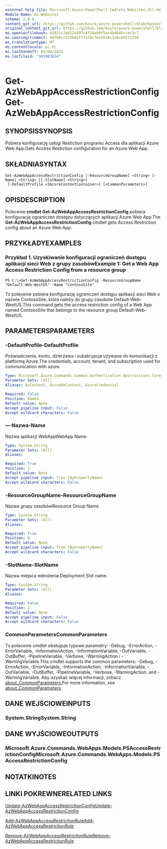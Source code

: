```yaml
---
external help file: Microsoft.Azure.PowerShell.Cmdlets.Websites.dll-Help.xml
Module Name: Az.Websites
schema: 2.0.0
content_git_url: https://github.com/Azure/azure-powershell/blob/master/src/Websites/Websites/help/Get-AzWebAppAccessRestrictionConfig.md
original_content_git_url: https://github.com/Azure/azure-powershell/blob/master/src/Websites/Websites/help/Get-AzWebAppAccessRestrictionConfig.md
ms.openlocfilehash: d2821c2ab12c697c4f34ab0f5ac4bd645ccec3c7
ms.sourcegitcommit: 4dfb0cc533b83f77afdcfbe2618c1e6c8d221330
ms.translationtype: MT
ms.contentlocale: pl-PL
ms.lasthandoff: 03/04/2021
ms.locfileid: "101983834"
---
```

# <span data-ttu-id="e82ef-101">Get-AzWebAppAccessRestrictionConfig</span><span class="sxs-lookup"><span data-stu-id="e82ef-101">Get-AzWebAppAccessRestrictionConfig</span></span>

## <span data-ttu-id="e82ef-102">SYNOPSIS</span><span class="sxs-lookup"><span data-stu-id="e82ef-102">SYNOPSIS</span></span>
<span data-ttu-id="e82ef-103">Pobiera konfigurację usługi Restiction programu Access dla aplikacji Azure Web App.</span><span class="sxs-lookup"><span data-stu-id="e82ef-103">Gets Access Restiction configuration for an Azure Web App.</span></span>

## <span data-ttu-id="e82ef-104">SKŁADNIA</span><span class="sxs-lookup"><span data-stu-id="e82ef-104">SYNTAX</span></span>

```
Get-AzWebAppAccessRestrictionConfig [-ResourceGroupName] <String> [-Name] <String> [[-SlotName] <String>]
 [-DefaultProfile <IAzureContextContainer>] [<CommonParameters>]
```

## <span data-ttu-id="e82ef-105">OPIS</span><span class="sxs-lookup"><span data-stu-id="e82ef-105">DESCRIPTION</span></span>
<span data-ttu-id="e82ef-106">Polecenie **cmdlet Get-AzWebAppAccessRestrictionConfig** pobiera konfigurację ograniczeń dostępu dotyczących aplikacji Azure Web App.</span><span class="sxs-lookup"><span data-stu-id="e82ef-106">The **Get-AzWebAppAccessRestrictionConfig** cmdlet gets Access Restriction config about an Azure Web App.</span></span>

## <span data-ttu-id="e82ef-107">PRZYKŁADY</span><span class="sxs-lookup"><span data-stu-id="e82ef-107">EXAMPLES</span></span>

### <span data-ttu-id="e82ef-108">Przykład 1. Uzyskiwanie konfiguracji ograniczeń dostępu aplikacji sieci Web z grupy zasobów</span><span class="sxs-lookup"><span data-stu-id="e82ef-108">Example 1: Get a Web App Access Restriction Config from a resource group</span></span>
```
PS C:\>Get-AzWebAppAccessRestrictionConfig -ResourceGroupName "Default-Web-WestUS" -Name "ContosoSite"
```

<span data-ttu-id="e82ef-109">To polecenie pobiera konfigurację ograniczeń dostępu aplikacji sieci Web o nazwie ContosoSite, która należy do grupy zasobów Default-Web-WestUS.</span><span class="sxs-lookup"><span data-stu-id="e82ef-109">This command gets the access restriction config of a Web App named ContosoSite that belongs to the resource group Default-Web-WestUS.</span></span>

## <span data-ttu-id="e82ef-110">PARAMETERS</span><span class="sxs-lookup"><span data-stu-id="e82ef-110">PARAMETERS</span></span>

### <span data-ttu-id="e82ef-111">-DefaultProfile</span><span class="sxs-lookup"><span data-stu-id="e82ef-111">-DefaultProfile</span></span>
<span data-ttu-id="e82ef-112">Poświadczenia, konto, dzierżawa i subskrypcja używane do komunikacji z platformą Azure.</span><span class="sxs-lookup"><span data-stu-id="e82ef-112">The credentials, account, tenant, and subscription used for communication with azure.</span></span>

```yaml
Type: Microsoft.Azure.Commands.Common.Authentication.Abstractions.Core.IAzureContextContainer
Parameter Sets: (All)
Aliases: AzContext, AzureRmContext, AzureCredential

Required: False
Position: Named
Default value: None
Accept pipeline input: False
Accept wildcard characters: False
```

### <span data-ttu-id="e82ef-113">— Nazwa</span><span class="sxs-lookup"><span data-stu-id="e82ef-113">-Name</span></span>
<span data-ttu-id="e82ef-114">Nazwa aplikacji WebApp</span><span class="sxs-lookup"><span data-stu-id="e82ef-114">WebApp Name</span></span>

```yaml
Type: System.String
Parameter Sets: (All)
Aliases:

Required: True
Position: 1
Default value: None
Accept pipeline input: True (ByPropertyName)
Accept wildcard characters: False
```

### <span data-ttu-id="e82ef-115">-ResourceGroupName</span><span class="sxs-lookup"><span data-stu-id="e82ef-115">-ResourceGroupName</span></span>
<span data-ttu-id="e82ef-116">Nazwa grupy zasobów</span><span class="sxs-lookup"><span data-stu-id="e82ef-116">Resource Group Name</span></span>

```yaml
Type: System.String
Parameter Sets: (All)
Aliases:

Required: True
Position: 0
Default value: None
Accept pipeline input: True (ByPropertyName)
Accept wildcard characters: False
```

### <span data-ttu-id="e82ef-117">-SlotName</span><span class="sxs-lookup"><span data-stu-id="e82ef-117">-SlotName</span></span>
<span data-ttu-id="e82ef-118">Nazwa miejsca wdrożenia.</span><span class="sxs-lookup"><span data-stu-id="e82ef-118">Deployment Slot name.</span></span>

```yaml
Type: System.String
Parameter Sets: (All)
Aliases:

Required: False
Position: 2
Default value: None
Accept pipeline input: False
Accept wildcard characters: False
```

### <span data-ttu-id="e82ef-119">CommonParameters</span><span class="sxs-lookup"><span data-stu-id="e82ef-119">CommonParameters</span></span>
<span data-ttu-id="e82ef-120">To polecenie cmdlet obsługuje typowe parametry: -Debug, -ErrorAction, -ErrorVariable, -InformationAction, -InformationVariable, -OutVariable, -OutBuffer, -PipelineVariable, -Verbose, -WarningAction i -WarningVariable.</span><span class="sxs-lookup"><span data-stu-id="e82ef-120">This cmdlet supports the common parameters: -Debug, -ErrorAction, -ErrorVariable, -InformationAction, -InformationVariable, -OutVariable, -OutBuffer, -PipelineVariable, -Verbose, -WarningAction, and -WarningVariable.</span></span> <span data-ttu-id="e82ef-121">Aby uzyskać więcej informacji, zobacz [about_CommonParameters.](http://go.microsoft.com/fwlink/?LinkID=113216)</span><span class="sxs-lookup"><span data-stu-id="e82ef-121">For more information, see [about_CommonParameters](http://go.microsoft.com/fwlink/?LinkID=113216).</span></span>

## <span data-ttu-id="e82ef-122">DANE WEJŚCIOWE</span><span class="sxs-lookup"><span data-stu-id="e82ef-122">INPUTS</span></span>

### <span data-ttu-id="e82ef-123">System.String</span><span class="sxs-lookup"><span data-stu-id="e82ef-123">System.String</span></span>

## <span data-ttu-id="e82ef-124">DANE WYJŚCIOWE</span><span class="sxs-lookup"><span data-stu-id="e82ef-124">OUTPUTS</span></span>

### <span data-ttu-id="e82ef-125">Microsoft.Azure.Commands.WebApps.Models.PSAccessRestrictionConfig</span><span class="sxs-lookup"><span data-stu-id="e82ef-125">Microsoft.Azure.Commands.WebApps.Models.PSAccessRestrictionConfig</span></span>

## <span data-ttu-id="e82ef-126">NOTATKI</span><span class="sxs-lookup"><span data-stu-id="e82ef-126">NOTES</span></span>

## <span data-ttu-id="e82ef-127">LINKI POKREWNE</span><span class="sxs-lookup"><span data-stu-id="e82ef-127">RELATED LINKS</span></span>

[<span data-ttu-id="e82ef-128">Update-AzWebAppAccessRestrictionConfig</span><span class="sxs-lookup"><span data-stu-id="e82ef-128">Update-AzWebAppAccessRestrictionConfig</span></span>](./Update-AzWebAppAccessRestrictionConfig.md)

[<span data-ttu-id="e82ef-129">Add-AzWebAppAccessRestrictionRule</span><span class="sxs-lookup"><span data-stu-id="e82ef-129">Add-AzWebAppAccessRestrictionRule</span></span>](./Add-AzWebAppAccessRestrictionRule.md)

[<span data-ttu-id="e82ef-130">Remove-AzWebAppAccessRestrictionRule</span><span class="sxs-lookup"><span data-stu-id="e82ef-130">Remove-AzWebAppAccessRestrictionRule</span></span>](./Remove-AzWebAppAccessRestrictionRule.md)

